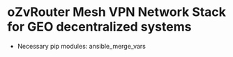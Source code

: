# oZvRouter Mesh VPN Network Stack for GEO decentralized systems

  * Necessary pip modules: ansible_merge_vars
